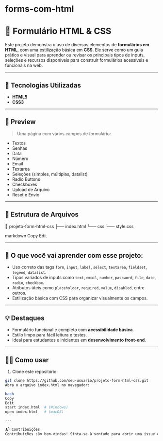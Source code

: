 # forms-com-html

# 📝 Formulário HTML & CSS

Este projeto demonstra o uso de diversos elementos de **formulários em HTML**, com uma estilização básica em **CSS**. Ele serve como um guia prático e visual para aprender ou revisar os principais tipos de inputs, seleções e recursos disponíveis para construir formulários acessíveis e funcionais na web.

---

## 🚀 Tecnologias Utilizadas

- **HTML5**
- **CSS3**

---

## 📸 Preview

> Uma página com vários campos de formulário:
- Textos
- Senhas
- Data
- Número
- Email
- Textarea
- Seleções (simples, múltiplas, datalist)
- Radio Buttons
- Checkboxes
- Upload de Arquivo
- Reset e Envio

---

## 📂 Estrutura de Arquivos

📁 projeto-form-html-css
├── index.html
└── css
└── style.css

markdown
Copy
Edit

---

## 🧠 O que você vai aprender com esse projeto:

- Uso correto das tags `form`, `input`, `label`, `select`, `textarea`, `fieldset`, `legend`, `datalist`.
- Tipos variados de inputs como `text`, `email`, `number`, `password`, `file`, `date`, `radio`, `checkbox`.
- Atributos úteis como `placeholder`, `required`, `value`, `disabled`, entre outros.
- Estilização básica com CSS para organizar visualmente os campos.

---

## 💡 Destaques

- Formulário funcional e completo com **acessibilidade básica**.
- Estilo limpo para fácil leitura e testes.
- Ideal para estudantes e iniciantes em **desenvolvimento front-end**.

---

## 👨‍💻 Como usar

1. Clone este repositório:

```bash
git clone https://github.com/seu-usuario/projeto-form-html-css.git
Abra o arquivo index.html no navegador:

bash
Copy
Edit
start index.html  # (Windows)
open index.html   # (macOS)

---

📬 Contribuições
Contribuições são bem-vindas! Sinta-se à vontade para abrir uma issue ou enviar um pull request com sugestões de melhorias, correções ou novas features.
